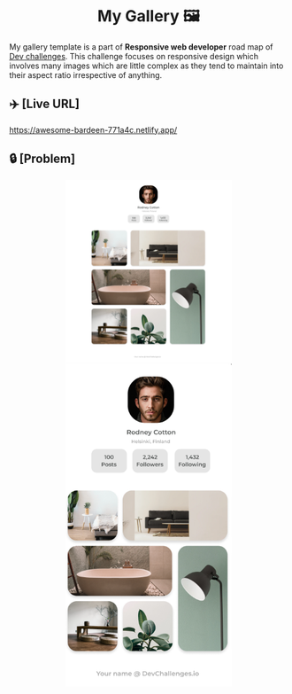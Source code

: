<h1 align="center">My Gallery 🖼️</h1>

My gallery template is a part of **Responsive web developer** road map of [Dev challenges](https://www.devchallenges.io). This challenge focuses on responsive design which involves many images which are little complex as they tend to maintain into their aspect ratio irrespective of anything. 

## ✈️ [Live URL]
https://awesome-bardeen-771a4c.netlify.app/

## 🔒 [Problem]
<p align="center">
  <img src="/img/readme-challenge-desktop.PNG" width="300" />
  <img src="/img/readme-challenge-mobile.PNG" width="300" />
</p>

